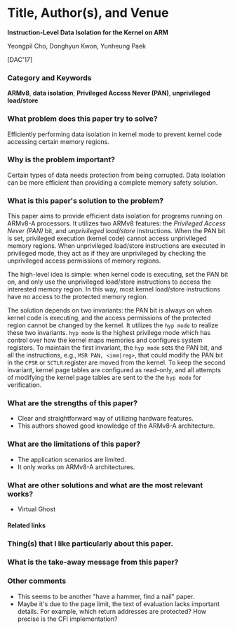 # Title, Author(s), and Venue
**Instruction-Level Data Isolation for the Kernel on ARM**

Yeongpil Cho, Donghyun Kwon, Yunheung Paek

[DAC'17]

### Category and Keywords
**ARMv8**, **data isolation**, **Privileged Access Never (PAN)**,
**unprivileged load/store**

### What problem does this paper try to solve?
Efficiently performing data isolation in kernel mode to prevent kernel code
accessing certain memory regions.

### Why is the problem important?
Certain types of data needs protection from being corrupted.
Data isolation can be more efficient than providing a complete
memory safety solution.

### What is this paper's solution to the problem?
This paper aims to provide efficient data isolation for programs
running on ARMv8-A processors. It utilizes two ARMv8 features:
the *Privileged Access Never (PAN)* bit, and *unprivileged load/store*
instructions.  When the PAN bit is set, privileged execution (kernel code)
cannot access unprivileged memory regions. When unprivileged load/store
instructions are executed in privileged mode, they act as if they are
unprivileged by checking the unprivileged access permissions of memory
regions.

The high-level idea is simple: when kernel code is executing, set the
PAN bit on, and only use the unprivileged load/store instructions to
access the interested memory region. In this way, most kernel load/store
instructions have no access to the protected memory region.

The solution depends on two invariants: the PAN bit is always on when
kernel code is executing, and the access permissions of the protected
region cannot be changed by the kernel.
It utilizes the `hyp mode` to realize these two invariants.
`hyp mode` is the highest privilege mode which has control over how
the kernel maps memories and configures system registers.
To maintain the first invariant, the `hyp mode` sets the PAN bit,
and all the instructions, e.g., `MSR PAN, <imm|reg>`, that could modify the
PAN bit in the `CPSR` or `SCTLR` register are moved from the kernel.
To keep the second invariant, kernel page tables are configured as read-only,
and all attempts of modifying the kernel page tables are sent to the
the `hyp mode` for verification.


### What are the strengths of this paper?
- Clear and straightforward way of utilizing hardware features.
- This authors showed good knowledge of the ARMv8-A architecture.

### What are the limitations of this paper?
- The application scenarios are limited.
- It only works on ARMv8-A architectures.

### What are other solutions and what are the most relevant works?
- Virtual Ghost

#### Related links

### Thing(s) that I like particularly about this paper.

### What is the take-away message from this paper?

### Other comments
- This seems to be another "have a hammer, find a nail" paper.
- Maybe it's due to the page limit, the text of evaluation lacks important
details. For example, which return addresses are protected? How precise
is the CFI implementation?
